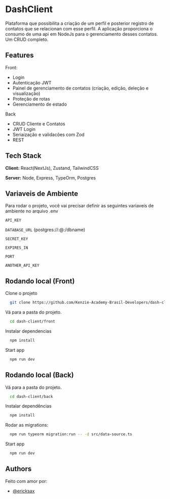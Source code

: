 # DashClient

Plataforma que possibilita a criação de um perfil e posterior registro de contatos que se relacionan com esse perfil. A aplicação proporciona o consumo de uma api em NodeJs para o gerenciamento desses contatos. Um CRUD completo.

## Features

Front:

- Login
- Autenticação JWT
- Painel de gerenciamento de contatos (criação, edição, deleção e visualização)
- Proteção de rotas
- Gerenciamento de estado

Back

- CRUD Cliente e Contatos
- JWT Login
- Seriaização e validacões com Zod
- REST

## Tech Stack

**Client:** React(NextJs), Zustand, TailwindCSS

**Server:** Node, Express, TypeOrm, Postgres

## Variaveis de Ambiente

Para rodar o projeto, você vai precisar definir as seguintes variaveis de ambiente no arquivo .env

`API_KEY`

`DATABASE_URL` (postgres://<user>:<pass>@<host>:<port>/dbname)

`SECRET_KEY`

`EXPIRES_IN`

`PORT`

`ANOTHER_API_KEY`

## Rodando local (Front)

Clone o projeto

```bash
  git clone https://github.com/Kenzie-Academy-Brasil-Developers/dash-client.git
```

Vá para a pasta do projeto.

```bash
  cd dash-client/front
```

Instalar dependencias

```bash
  npm install
```

Start app

```bash
  npm run dev
```

## Rodando local (Back)

Vá para a pasta do projeto.

```bash
  cd dash-client/back
```

Instalar dependências

```bash
  npm install
```

Rodar as migrations:

```bash
  npm run typeorm migration:run -- -d src/data-source.ts
```

Start app

```bash
  npm run dev
```

## Authors

Feito com amor por:

- [@ericksax](https://www.github.com/ericksax)
